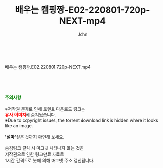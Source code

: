 ﻿---
layout: post
title:  "배우는 캠핑짱-E02-220801-720p-NEXT-mp4"
author: John
categories: [ 방송/음악 ]
tags: [  ]
image:  
description: "배우는 캠핑짱-E02-220801-720p-NEXT-mp4 torrent 정보 공유"
toc: true
toc_sticky: true
---

<br>
<div class="view-img">
<a class="view_image" href="https://torrentmobile59.com/bbs/view_image.php?fn=%2Fdata%2Ffile%2Fmusic%2F3659260999_Q2yjZrz9_f89486deea86c81946d9325fcbfb749e4fd8ed7f.jpg" target="_blank"><img alt="" class="img-tag" content="https://torrentmobile59.com/data/file/music/3659260999_Q2yjZrz9_f89486deea86c81946d9325fcbfb749e4fd8ed7f.jpg" itemprop="image" src="https://torrentmobile59.com/data/file/music/3659260999_Q2yjZrz9_f89486deea86c81946d9325fcbfb749e4fd8ed7f.jpg"/></a></div><div class="view-content" itemprop="description">
<p>배우는 캠핑짱.E02.220801.720p-NEXT.mp4<br/></p> </div>
    
<br><br><br>
<p data-ke-size="size16"><b><span style="color: green;">주의사항</span></b><br /><br />※저작권 문제로 인해 토렌트 다운로드 링크는<br /><b><span style="color: red;">유사 이미지</span></b>에 숨겨뒀습니다.<br />※Due to copyright issues, the torrent download link is hidden where it looks like an image.<br /><br /><b>'설마'</b>싶은 것까지 확인해 보세요.<br /><br />숨김링크 클릭 시 마그넷 나타나지 않는 것은<br />저작권으로 인한 링크만료 자료로<br />1시간 간격으로 봇에 의해 마그넷 주소 갱신됩니다.</p>
